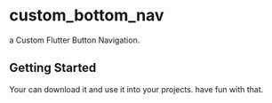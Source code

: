 # custom_bottom_nav

a Custom Flutter Button Navigation.

## Getting Started

Your can download it and use it into your projects. 
have fun with that.
